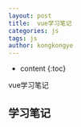 ```yaml
---
layout: post
title:  vue学习笔记
categories: js
tags: js
author: kongkongye
---
```


* content
{:toc}

vue学习笔记




## 学习笔记
